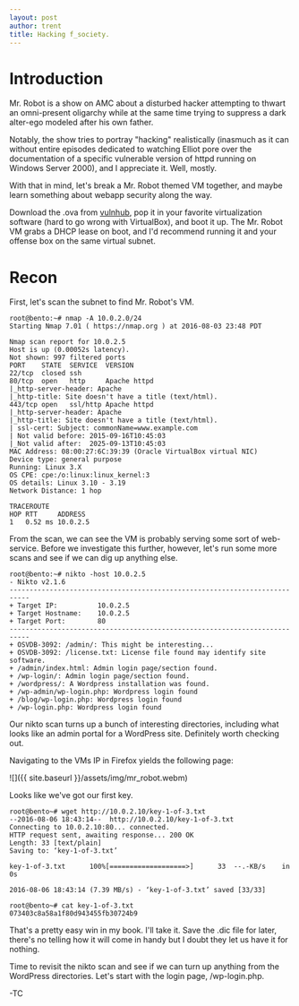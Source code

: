 ```yaml
---
layout: post
author: trent
title: Hacking f_society.
---
```


# Introduction
Mr. Robot is a show on AMC about a disturbed hacker attempting to thwart an omni-present
oligarchy while at the same time trying to suppress a dark alter-ego modeled after his
own father.

Notably, the show tries to portray "hacking" realistically (inasmuch as it can without entire episodes
dedicated to watching Elliot pore over the documentation of a specific vulnerable version
of httpd running on Windows Server 2000), and I appreciate it. Well, mostly.

With that in mind, let's break a Mr. Robot themed VM together, and maybe learn something
about webapp security along the way.

Download the .ova from [vulnhub](https://www.vulnhub.com/entry/mr-robot-1,151/), pop it
in your favorite virtualization software (hard to go wrong with VirtualBox), and boot it up.
The Mr. Robot VM grabs a DHCP lease on boot, and I'd recommend running it and your offense
box on the same virtual subnet.

# Recon
First, let's scan the subnet to find Mr. Robot's VM.

```shell
root@bento:~# nmap -A 10.0.2.0/24
Starting Nmap 7.01 ( https://nmap.org ) at 2016-08-03 23:48 PDT

Nmap scan report for 10.0.2.5
Host is up (0.00052s latency).
Not shown: 997 filtered ports
PORT    STATE  SERVICE  VERSION
22/tcp  closed ssh
80/tcp  open   http     Apache httpd
|_http-server-header: Apache
|_http-title: Site doesn't have a title (text/html).
443/tcp open   ssl/http Apache httpd
|_http-server-header: Apache
|_http-title: Site doesn't have a title (text/html).
| ssl-cert: Subject: commonName=www.example.com
| Not valid before: 2015-09-16T10:45:03
|_Not valid after:  2025-09-13T10:45:03
MAC Address: 08:00:27:6C:39:39 (Oracle VirtualBox virtual NIC)
Device type: general purpose
Running: Linux 3.X
OS CPE: cpe:/o:linux:linux_kernel:3
OS details: Linux 3.10 - 3.19
Network Distance: 1 hop

TRACEROUTE
HOP RTT     ADDRESS
1   0.52 ms 10.0.2.5
```


From the scan, we can see the VM is probably serving some sort of web-service.
Before we investigate this further, however, let's run some more scans and see
if we can dig up anything else.

```shell
root@bento:~# nikto -host 10.0.2.5
- Nikto v2.1.6
---------------------------------------------------------------------------
+ Target IP:          10.0.2.5
+ Target Hostname:    10.0.2.5
+ Target Port:        80
---------------------------------------------------------------------------
+ OSVDB-3092: /admin/: This might be interesting...
+ OSVDB-3092: /license.txt: License file found may identify site software.
+ /admin/index.html: Admin login page/section found.
+ /wp-login/: Admin login page/section found.
+ /wordpress/: A Wordpress installation was found.
+ /wp-admin/wp-login.php: Wordpress login found
+ /blog/wp-login.php: Wordpress login found
+ /wp-login.php: Wordpress login found
```

Our nikto scan turns up a bunch of interesting directories, including what looks like
an admin portal for a WordPress site. Definitely worth checking out.

Navigating to the VMs IP in Firefox yields the following page:

![]({{ site.baseurl }}/assets/img/mr_robot.webm)

Looks like we've got our first key.

```shell
root@bento~# wget http://10.0.2.10/key-1-of-3.txt
--2016-08-06 18:43:14--  http://10.0.2.10/key-1-of-3.txt
Connecting to 10.0.2.10:80... connected.
HTTP request sent, awaiting response... 200 OK
Length: 33 [text/plain]
Saving to: ‘key-1-of-3.txt’

key-1-of-3.txt      100%[===================>]      33  --.-KB/s    in 0s      

2016-08-06 18:43:14 (7.39 MB/s) - ‘key-1-of-3.txt’ saved [33/33]

root@bento~# cat key-1-of-3.txt
073403c8a58a1f80d943455fb30724b9
```

That's a pretty easy win in my book. I'll take it. Save the .dic file for
later, there's no telling how it will come in handy but I doubt they let
us have it for nothing.

Time to revisit the nikto scan and see if we can turn up anything from the
WordPress directories. Let's start with the login page, /wp-login.php.


-TC
